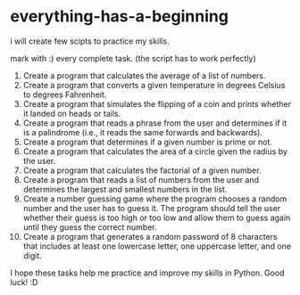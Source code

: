 # everything-has-a-beginning


i will create few scipts to practice my skills.

mark with :) every complete task. (the script has to work perfectly)


1.   Create a program that calculates the average of a list of numbers.
2.   Create a program that converts a given temperature in degrees Celsius to degrees Fahrenheit.
3.   Create a program that simulates the flipping of a coin and prints whether it landed on heads or tails.
4.   Create a program that reads a phrase from the user and determines if it is a palindrome (i.e., it reads the same forwards and backwards).
5.   Create a program that determines if a given number is prime or not.
6.   Create a program that calculates the area of a circle given the radius by the user.
7.   Create a program that calculates the factorial of a given number.
8.   Create a program that reads a list of numbers from the user and determines the largest and smallest numbers in the list.
9.   Create a number guessing game where the program chooses a random number and the user has to guess it. The program should tell the user whether their        guess is too high or too low and allow them to guess again until they guess the correct number.
10.  Create a program that generates a random password of 8 characters that includes at least one lowercase letter, one uppercase letter, and one digit.

I hope these tasks help me practice and improve my skills in Python. Good luck! :D

